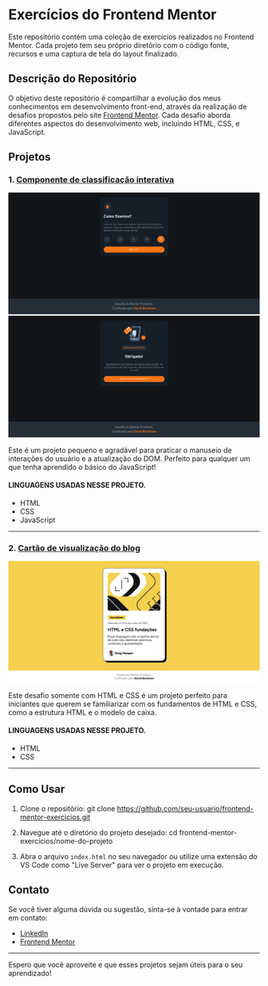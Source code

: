 # Exercícios do Frontend Mentor

Este repositório contém uma coleção de exercícios realizados no Frontend Mentor. Cada projeto tem seu próprio diretório com o código fonte, recursos e uma captura de tela do layout finalizado.

## Descrição do Repositório

O objetivo deste repositório é compartilhar a evolução dos meus conhecimentos em desenvolvimento front-end, através da realização de desafios propostos pelo site [Frontend Mentor](https://www.frontendmentor.io/). Cada desafio aborda diferentes aspectos do desenvolvimento web, incluindo HTML, CSS, e JavaScript.

## Projetos

### 1. [Componente de classificação interativa]()

![Componente de classificação interativa](./Componente%20de%20classificação%20interativa/assets/img/screenshot%2001.png)
![Componente de classificação interativa](./Componente%20de%20classificação%20interativa/assets/img/screenshot.png)

Este é um projeto pequeno e agradável para praticar o manuseio de interações do usuário e a atualização do DOM. Perfeito para qualquer um que tenha aprendido o básico do JavaScript!

#### LINGUAGENS USADAS NESSE PROJETO.
- HTML
- CSS
- JavaScript
---

### 2. [Cartão de visualização do blog](https://cartao-de-visualizacao-do-blog.vercel.app/)

![Cartão de visualização do blog](./Cartão%20de%20visualização%20do%20blog/assets/images/screenshot.png)

Este desafio somente com HTML e CSS é um projeto perfeito para iniciantes que querem se familiarizar com os fundamentos de HTML e CSS, como a estrutura HTML e o modelo de caixa.
#### LINGUAGENS USADAS NESSE PROJETO.
- HTML
- CSS
---

## Como Usar

1. Clone o repositório:
   git clone https://github.com/seu-usuario/frontend-mentor-exercicios.git

2. Navegue até o diretório do projeto desejado:
   cd frontend-mentor-exercicios/nome-do-projeto

3. Abra o arquivo `index.html` no seu navegador ou utilize uma extensão do VS Code como "Live Server" para ver o projeto em execução.

## Contato

Se você tiver alguma dúvida ou sugestão, sinta-se à vontade para entrar em contato:

- [LinkedIn](https://www.linkedin.com/in/david-beckham-278644227/)
- [Frontend Mentor](https://www.frontendmentor.io/profile/DavidMarinho2203)

---

Espero que você aproveite e que esses projetos sejam úteis para o seu aprendizado!
